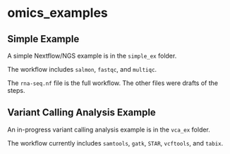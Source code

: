 # omics_examples

## Simple Example
A simple Nextflow/NGS example is in the `simple_ex` folder.

The workflow includes `salmon`, `fastqc`, and `multiqc`.

The `rna-seq.nf` file is the full workflow. The other files were drafts of the steps. 

## Variant Calling Analysis Example
An in-progress variant calling analysis example is in the `vca_ex` folder.

The workflow currently includes `samtools`, `gatk`, `STAR`, `vcftools`, and `tabix`.